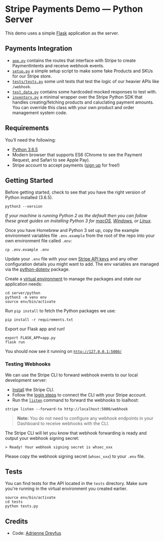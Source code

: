 # Stripe Payments Demo — Python Server

This demo uses a simple [Flask](http://flask.pocoo.org/) application as the server.

## Payments Integration

- [`app.py`](app.py) contains the routes that interface with Stripe to create PaymentIntents and receive webhook events.
- [`setup.py`](setup.py) a simple setup script to make some fake Products and SKUs for our Stripe store.
- [`tests/tests.py`](tests/tests.py) some unit tests that test the logic of our heavier APIs like `/webhook`.
- [`test_data.py`](tests/tests.py) contains some hardcoded mocked responses to test with.
- [`inventory.py`](stripe_lib.py) a minimal wrapper over the Stripe Python SDK that handles creating/fetching products and caluclating payment amounts. You can override this class with your own product and order management system code.

## Requirements

You’ll need the following:

- [Python 3.6.5](https://www.python.org/downloads/release/python-365/)
- Modern browser that supports ES6 (Chrome to see the Payment Request, and Safari to see Apple Pay).
- Stripe account to accept payments ([sign up](https://dashboard.stripe.com/register) for free!)

## Getting Started

Before getting started, check to see that you have the right version of Python installed (3.6.5).

```
python3 --version
```

_If your machine is running Python 2 as the default then you can follow these great guides on installing Python 3 for [macOS](http://docs.python-guide.org/en/latest/starting/install3/osx/), [Windows](http://docs.python-guide.org/en/latest/starting/install3/win/), or [Linux](http://docs.python-guide.org/en/latest/starting/install3/linux/)._

Once you have Homebrew and Python 3 set up, copy the example environment variables file `.env.example` from the root of the repo into your own environment file called `.env`:

```
cp .env.example .env
```

Update your `.env` file with your own [Stripe API keys](https://dashboard.stripe.com/account/apikeys) and any other configuration details you might want to add. The env variables are managed via the [python-dotenv](https://github.com/theskumar/python-dotenv) package.

Create a [virtual environment](https://docs.python.org/3/tutorial/venv.html) to manage the packages and state our application needs:

```
cd server/python
python3 -m venv env
source env/bin/activate
```

Run `pip install` to fetch the Python packages we use:

```
pip install -r requirements.txt
```

Export our Flask app and run!

```
export FLASK_APP=app.py
flask run
```

You should now see it running on [`http://127.0.0.1:5000/`](http://127.0.0.1:5000/)

### Testing Webhooks

We can use the Stripe CLI to forward webhook events to our local development server:

- [Install](https://github.com/stripe/stripe-cli#installation) the Stripe CLI.
- Follow the [login steps](https://github.com/stripe/stripe-cli#login) to connect the CLI with your Stripe account.
- Run the [`listen`](https://github.com/stripe/stripe-cli#listen) command to forward the webhooks to loalhost:

```
stripe listen --forward-to http://localhost:5000/webhook
```
> **Note:** You do not need to configure any webhook endpoints in your Dashboard to receive webhooks with the CLI.

The Stripe CLI will let you know that webhook forwarding is ready and output your webhook signing secret:

    > Ready! Your webhook signing secret is whsec_xxx

Please copy the webhook signing secret (`whsec_xxx`) to your `.env` file.

## Tests

You can find tests for the API located in the `tests` directory. Make sure you're running in the virtual environment you created earlier.

```
source env/bin/activate
cd tests
python tests.py
```

## Credits

- Code: [Adrienne Dreyfus](http://twitter.com/adrind)
